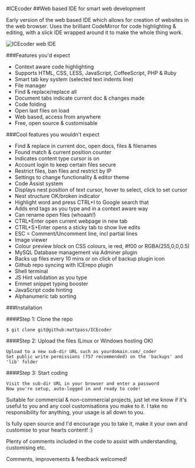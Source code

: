 #ICEcoder
##Web based IDE for smart web development

Early version of the web based IDE which allows for creation of websites in the web browser. Uses the brilliant CodeMirror for code highlighting & editing, with a slick IDE wrapped around it to make the whole thing work.

<img src="http://icecoder.net/images/icecoder-v1pt6-web-ide.jpg" alt="ICEcoder web IDE">

###Features you'd expect
* Context aware code highlighting
* Supports HTML, CSS, LESS, JavaScript, CoffeeScript, PHP & Ruby
* Smart tab key system (selected text indents line)
* File manager
* Find & replace/replace all
* Document tabs indicate current doc & changes made
* Code folding
* Open last files on load
* Web based, access from anywhere
* Free, open source & customisable

###Cool features you wouldn't expect
* Find & replace in current doc, open docs, files & filenames
* Found match & current position counter
* Indicates content type cursor is on
* Account login to keep certain files secure
* Restrict files, ban files and restrict by IP
* Settings to change functionality & editor theme
* Code Assist system
* Displays nest position of text cursor, hover to select, click to set cursor
* Nest structure OK/broken indicator
* Highlight word and press CTRL+I to Google search that
* Adds end tags as you type and in a context aware way
* Can rename open files (whoaah!)
* CTRL+Enter open current webpage in new tab
* CTRL+S+Enter opens a sticky tab to show live edits
* ESC = Comment/Uncomment line, incl partial lines
* Image viewer
* Colour preview block on CSS colours, ie red, #f00 or  RGBA(255,0,0,0.5)
* MySQL Database management via Adminer plugin
* Backs up files every 10 mins or on click of backup plugin icon
* Github repo syncing with ICErepo plugin
* Shell terminal
* JS Hint validation as you type
* Emmet snippet typing booster
* JavaScript code hinting
* Alphanumeric tab sorting

###Installation

####Step 1: Clone the repo

```
$ git clone git@github:mattpass/ICEcoder
```

####Step 2: Upload the files (Linux or Windows hosting OK)
```
Upload to a new sub-dir URL such as yourdomain.com/_coder
Set public write permissions (757 recommended) on the 'backups' and 'lib' folder
```

####Step 3: Start coding
```
Visit the sub-dir URL in your browser and enter a password
Now you're setup, auto-logged in and ready to code!
```

Suitable for commercial & non-commercial projects, just let me know if it's useful to you and any cool customisations you make to it. I take no responsibility for anything, your usage is all down to you.

Is fully open source and I'd encourage you to take it, make it your own and customise to your hearts content! :)

Plenty of comments included in the code to assist with understanding, customising etc.

Comments, improvements & feedback welcomed!